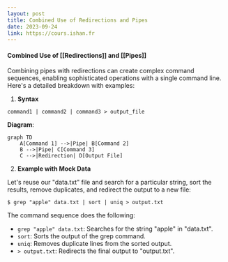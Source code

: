 ```yaml
---
layout: post
title: Combined Use of Redirections and Pipes
date: 2023-09-24
link: https://cours.ishan.fr
---
```


#### Combined Use of [[Redirections]] and [[Pipes]]

Combining pipes with redirections can create complex command sequences, enabling sophisticated operations with a single command line. Here's a detailed breakdown with examples:

1. **Syntax**

```
command1 | command2 | command3 > output_file
```

 **Diagram**:

```mermaid
graph TD
    A[Command 1] -->|Pipe| B[Command 2]
    B -->|Pipe| C[Command 3]
    C -->|Redirection| D[Output File]
```

2. **Example with Mock Data**

Let's reuse our "data.txt" file and search for a particular string, sort the results, remove duplicates, and redirect the output to a new file:

```
$ grep "apple" data.txt | sort | uniq > output.txt
```

The command sequence does the following:

- `grep "apple" data.txt`: Searches for the string "apple" in "data.txt".
- `sort`: Sorts the output of the grep command.
- `uniq`: Removes duplicate lines from the sorted output.
- `> output.txt`: Redirects the final output to "output.txt".
